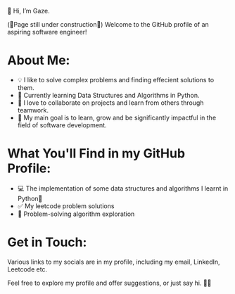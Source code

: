 👋 Hi, I’m Gaze.

(🚧Page still under construction🚧)
Welcome to the GitHub profile of an aspiring software engineer!

# About Me:
- 💡 I like to solve complex problems and finding effecient solutions to them.
- 🌱 Currently learning Data Structures and Algorithms in Python.
- 💞️ I love to collaborate on projects and learn from others through teamwork.
- 🚀 My main goal is to learn, grow and be significantly impactful in the field of software development.

# What You'll Find in my GitHub Profile:
- 💻 The implementation of some data structures and algorithms I learnt in Python🐍
- ✅ My leetcode problem solutions
- 🧠 Problem-solving algorithm exploration

# Get in Touch:
Various links to my socials are in my profile, including my email, LinkedIn, Leetcode etc.

Feel free to explore my profile and offer suggestions, or just say hi. 👋🏽
<!---
egaze/egaze is a ✨ special ✨ repository because its `README.md` (this file) appears on your GitHub profile.
You can click the Preview link to take a look at your changes.
--->
